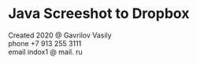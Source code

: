 # Java Screeshot to Dropbox

Created 2020 @ Gavrilov Vasily <br />
phone +7 913 255 3111 <br />
email indox1 @ mail. ru
